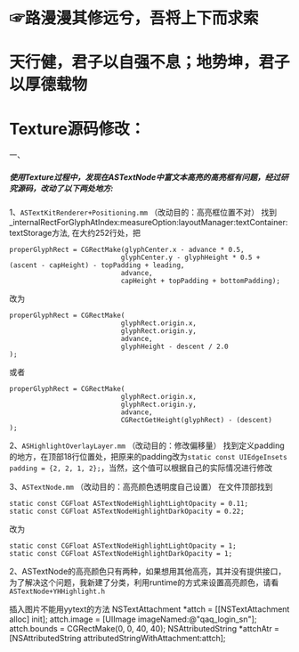 # ☞路漫漫其修远兮，吾将上下而求索
# 天行健，君子以自强不息；地势坤，君子以厚德载物



# Texture源码修改：
一、
##### 使用Texture过程中，发现在ASTextNode中富文本高亮的高亮框有问题，经过研究源码，改动了以下两处地方:
1、```ASTextKitRenderer+Positioning.mm```  （改动目的：高亮框位置不对）
找到_internalRectForGlyphAtIndex:measureOption:layoutManager:textContainer:textStorage方法,
在大约252行处，把
```
properGlyphRect = CGRectMake(glyphCenter.x - advance * 0.5,
                            glyphCenter.y - glyphHeight * 0.5 + (ascent - capHeight) - topPadding + leading,
                            advance,
                            capHeight + topPadding + bottomPadding);
```
改为
```
properGlyphRect = CGRectMake(
                            glyphRect.origin.x,
                            glyphRect.origin.y,
                            advance,
                            glyphHeight - descent / 2.0
);
```
或者
```
properGlyphRect = CGRectMake(
                            glyphRect.origin.x,
                            glyphRect.origin.y,
                            advance,
                            CGRectGetHeight(glyphRect) - (descent)
);
```

2、```ASHighlightOverlayLayer.mm```  （改动目的：修改偏移量）
找到定义padding的地方，在顶部18行位置处，把原来的padding改为```static const UIEdgeInsets padding = {2, 2, 1, 2};```，当然，这个值可以根据自己的实际情况进行修改


3、```ASTextNode.mm``` （改动目的：高亮颜色透明度自己设置）
在文件顶部找到
```
static const CGFloat ASTextNodeHighlightLightOpacity = 0.11;
static const CGFloat ASTextNodeHighlightDarkOpacity = 0.22;
```
改为
```
static const CGFloat ASTextNodeHighlightLightOpacity = 1;
static const CGFloat ASTextNodeHighlightDarkOpacity = 1;
```


2、ASTextNode的高亮颜色只有两种，如果想用其他高亮，其并没有提供接口，为了解决这个问题，我新建了分类，利用runtime的方式来设置高亮颜色，请看```ASTextNode+YHHighlight.h```


插入图片不能用yytext的方法
NSTextAttachment *attch = [[NSTextAttachment alloc] init];
attch.image = [UIImage imageNamed:@"qaq_login_sn"];
attch.bounds = CGRectMake(0, 0, 40, 40);
NSAttributedString *attchAtr = [NSAttributedString  attributedStringWithAttachment:attch];
